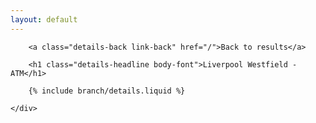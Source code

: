 ```yaml
---
layout: default
---
```


<div class="row">
	<div class="col-md-12 details">

		<a class="details-back link-back" href="/">Back to results</a>

		<h1 class="details-headline body-font">Liverpool Westfield - ATM</h1>

		{% include branch/details.liquid %}

	</div>
</div>